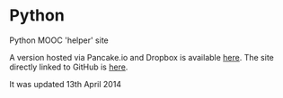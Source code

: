 Python
======

Python MOOC 'helper' site

A version hosted via Pancake.io and Dropbox is available [here](http://thepythonmooc.pancakeapps.com/). The site directly linked to GitHub is [here](http://themooc.pancakeapps.com/).

It was updated 13th April 2014
